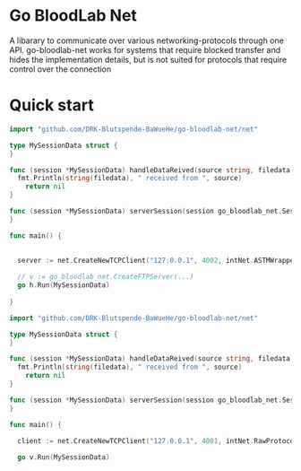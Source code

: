 # Go BloodLab Net

A libarary to communicate over various networking-protocols through one API. go-bloodlab-net works for systems that require blocked transfer and hides the implementation details, but is not suited for protocols that require control over the connection



# Quick start


``` go
import "github.com/DRK-Blutspende-BaWueHe/go-bloodlab-net/net"

type MySessionData struct {
}

func (session *MySessionData) handleDataReived(source string, filedata []byte, receivetimestamp time.Time) err {	
  fmt.Println(string(filedata), " received from ", source)  
	return nil
}

func (session *MySessionData) serverSession(session go_bloodlab_net.Session, source string) {
}

func main() {

  
  server := net.CreateNewTCPClient("127.0.0.1", 4002, intNet.ASTMWrappedSTXProtocol, intNet.NoProxy)
  
  // v := go_bloodlab_net.CreateFTPServer(...)    
  go h.Run(MySessionData)  
  
}

```

``` go
import "github.com/DRK-Blutspende-BaWueHe/go-bloodlab-net/net"

type MySessionData struct {
}

func (session *MySessionData) handleDataReived(source string, filedata []byte, receivetimestamp time.Time) err {	
  fmt.Println(string(filedata), " received from ", source)  
	return nil
}

func (session *MySessionData) serverSession(session go_bloodlab_net.Session, source string) {
}

func main() {

  client := net.CreateNewTCPClient("127.0.0.1", 4001, intNet.RawProtocol, intNet.NoProxy)
    
  go v.Run(MySessionData)
  
```
